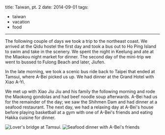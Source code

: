 title: Taiwan, pt. 2
date: 2014-09-01
tags:
- taiwan
- vacation
- food
---

The following couple of days we took a trip to the northeast coast. We arrived at the Qidu hostel the first day and took a bus out to Ho Ping Island to swim and take in the scenery. We spent the night in Keelung and ate at the Miaokou night market for dinner. The second day of the mini-trip we went to bussed to Fulong Beach and later, Jiufen.

In the late morning, we took a scenic bus ride back to Taipei that ended at Tamsui, where A-Bei picked us up. We had dinner at the Grand Hotel with Xiao A-Yi.

We met up with Xiao Jiu Jiu and his family the following morning and rode the Maokong gondolas and had beef noodle soup afterwards. A-Bei had us for the remainder of the day; we saw the Shihmen Dam and had dinner at a seafood restaurant. The next day, we had a relaxing day at A-Bei's house before playing basketball at a gym with one of A-Bei's friends and eating Hakka cuisine for dinner.

![Lover's bridge at Tamsui.](https://dl.dropbox.com/u/4291520/journal-images/taiwan-taipei-1-1.jpg)
![Seafood dinner with A-Bei's friends](https://dl.dropbox.com/u/4291520/journal-images/taiwan-taipei-1-2.jpg)

